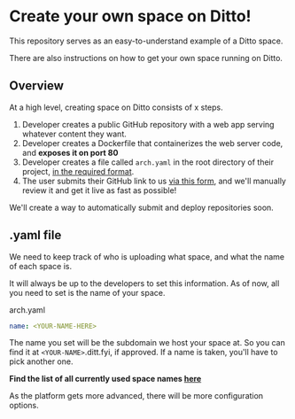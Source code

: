 # Create your own space on Ditto!

This repository serves as an easy-to-understand example of a Ditto space. 

There are also instructions on how to get your own space running on Ditto. 

## Overview

At a high level, creating space on Ditto consists of x steps.

1. Developer creates a public GitHub repository with a web app serving whatever content they want.
2. Developer creates a Dockerfile that containerizes the web server code, and **exposes it on port 80**
3. Developer creates a file called `arch.yaml` in the root directory of their project, [in the required format]().
4. The user submits their GitHub link to us [via this form](), and we'll manually review it and get it live as fast as possible!

We'll create a way to automatically submit and deploy repositories soon.

## .yaml file 

We need to keep track of who is uploading what space, and what the name of each space is.

It will always be up to the developers to set this information. As of now, all you need to
set is the name of your space.

arch.yaml
```yaml
name: <YOUR-NAME-HERE>
```

The name you set will be the subdomain we host your space at. So you can find it at `<YOUR-NAME>`.ditt.fyi, if approved. If a name is taken, you'll have to pick another one.

**Find the list of all currently used space names [here]()**

As the platform gets more advanced, there will be more configuration options. 